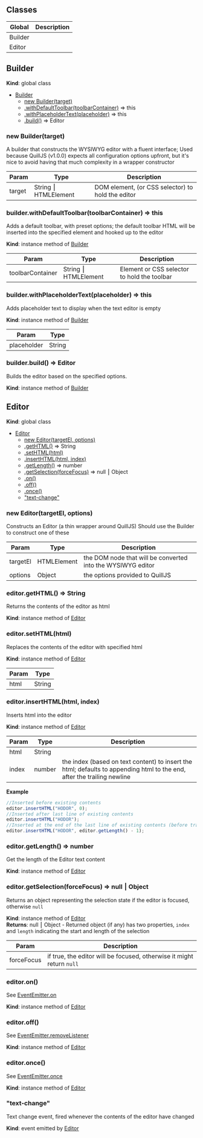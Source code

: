 
## Classes
Global | Description
------ | -----------
Builder | 
Editor | 

## Builder
**Kind**: global class  

* [Builder](#markdown-header-builder)
    * [new Builder(target)](#markdown-header-new-buildertarget)
    * [.withDefaultToolbar(toolbarContainer)](#markdown-header-builderwithdefaulttoolbartoolbarcontainer-this) ⇒ this
    * [.withPlaceholderText(placeholder)](#markdown-header-builderwithplaceholdertextplaceholder-this) ⇒ this
    * [.build()](#markdown-header-builderbuild-editor) ⇒ Editor

### new Builder(target)
A builder that constructs the WYSIWYG editor with a fluent interface;
Used because QuillJS (v1.0.0) expects all configuration options upfront, but it's nice to avoid
    having that much complexity in a wrapper constructor


| Param | Type | Description |
| --- | --- | --- |
| target | String ⎮ HTMLElement | DOM element, (or CSS selector) to hold the editor |

### builder.withDefaultToolbar(toolbarContainer) ⇒ this
Adds a default toolbar, with preset options; the default toolbar HTML will be inserted into the
    specified element and hooked up to the editor

**Kind**: instance method of [Builder](#markdown-header-new-buildertarget)  

| Param | Type | Description |
| --- | --- | --- |
| toolbarContainer | String ⎮ HTMLElement | Element or CSS selector to hold the toolbar |

### builder.withPlaceholderText(placeholder) ⇒ this
Adds placeholder text to display when the text editor is empty

**Kind**: instance method of [Builder](#markdown-header-new-buildertarget)  

| Param | Type |
| --- | --- |
| placeholder | String | 

### builder.build() ⇒ Editor
Builds the editor based on the specified options.

**Kind**: instance method of [Builder](#markdown-header-new-buildertarget)  
## Editor
**Kind**: global class  

* [Editor](#markdown-header-editor)
    * [new Editor(targetEl, options)](#markdown-header-new-editortargetel-options)
    * [.getHTML()](#markdown-header-editorgethtml-string) ⇒ String
    * [.setHTML(html)](#markdown-header-editorsethtmlhtml)
    * [.insertHTML(html, index)](#markdown-header-editorinserthtmlhtml-index)
    * [.getLength()](#markdown-header-editorgetlength-number) ⇒ number
    * [.getSelection(forceFocus)](#markdown-header-editorgetselectionforcefocus-nullobject) ⇒ null ⎮ Object
    * [.on()](#markdown-header-editoron)
    * [.off()](#markdown-header-editoroff)
    * [.once()](#markdown-header-editoronce)
    * ["text-change"](#markdown-header-textchange)

### new Editor(targetEl, options)
Constructs an Editor (a thin wrapper around QuillJS)
 Should use the Builder to construct one of these


| Param | Type | Description |
| --- | --- | --- |
| targetEl | HTMLElement | the DOM node that will be converted into the WYSIWYG editor |
| options | Object | the options provided to QuillJS |

### editor.getHTML() ⇒ String
Returns the contents of the editor as html

**Kind**: instance method of [Editor](#markdown-header-new-editortargetel-options)  
### editor.setHTML(html)
Replaces the contents of the editor with specified html

**Kind**: instance method of [Editor](#markdown-header-new-editortargetel-options)  

| Param | Type |
| --- | --- |
| html | String | 

### editor.insertHTML(html, index)
Inserts html into the editor

**Kind**: instance method of [Editor](#markdown-header-new-editortargetel-options)  

| Param | Type | Description |
| --- | --- | --- |
| html | String |  |
| index | number | the index (based on text content) to insert the html;                            defaults to appending html to the end, after the trailing newline |

**Example**  
```js
//Inserted before existing contents
editor.insertHTML("HODOR", 0);
//Inserted after last line of existing contents
editor.insertHTML("HODOR");
//Inserted at the end of the last line of existing contents (before trailing newline)
editor.insertHTML("HODOR", editor.getLength() - 1);
```
### editor.getLength() ⇒ number
Get the length of the Editor text content

**Kind**: instance method of [Editor](#markdown-header-new-editortargetel-options)  
### editor.getSelection(forceFocus) ⇒ null ⎮ Object
Returns an object representing the selection state if the editor is focused, otherwise `null`

**Kind**: instance method of [Editor](#markdown-header-new-editortargetel-options)  
**Returns**: null ⎮ Object - Returned object (if any) has two properties, `index` and `length` indicating the start and length of the selection  

| Param | Description |
| --- | --- |
| forceFocus | if true, the editor will be focused, otherwise it might return `null` |

### editor.on()
See [EventEmitter.on](https://nodejs.org/api/events.html#events_emitter_on_eventname_listener)

**Kind**: instance method of [Editor](#markdown-header-new-editortargetel-options)  
### editor.off()
See [EventEmitter.removeListener](https://nodejs.org/api/events.html#events_emitter_removelistener_eventname_listener)

**Kind**: instance method of [Editor](#markdown-header-new-editortargetel-options)  
### editor.once()
See [EventEmitter.once](https://nodejs.org/api/events.html#events_emitter_once_eventname_listener)

**Kind**: instance method of [Editor](#markdown-header-new-editortargetel-options)  
### "text-change"
Text change event, fired whenever the contents of the editor have changed

**Kind**: event emitted by [Editor](#markdown-header-new-editortargetel-options)  
